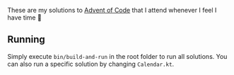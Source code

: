 These are my solutions to [Advent of Code](https://adventofcode.com) that I attend whenever I feel I have time 🙂

## Running
Simply execute `bin/build-and-run` in the root folder to run all solutions. You can also run a specific solution by changing `Calendar.kt`.